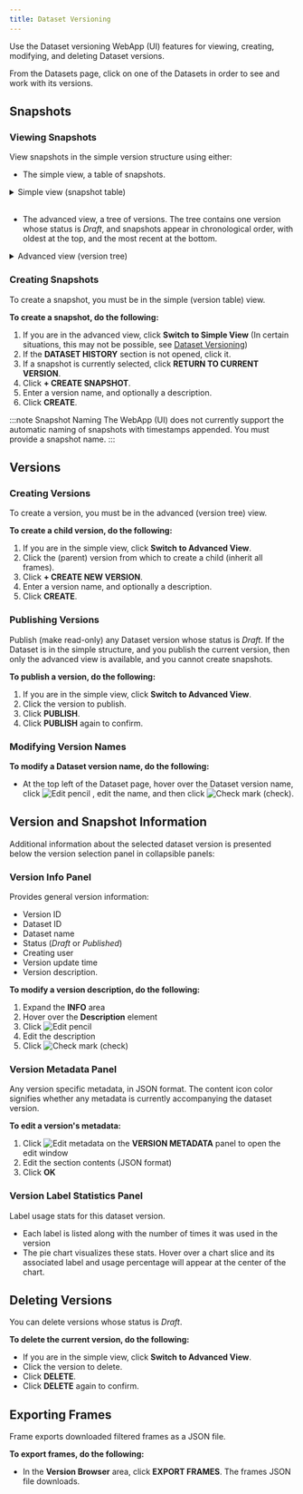 ```yaml
---
title: Dataset Versioning
---
```


Use the Dataset versioning WebApp (UI) features for viewing, creating, modifying, and 
deleting Dataset versions.

From the Datasets page, click on one of the Datasets in order to see and work with its versions. 

## Snapshots
### Viewing Snapshots
    
View snapshots in the simple version structure using either:
        
* The simple view, a table of snapshots.

<details className="cml-expansion-panel screenshot">
<summary className="cml-expansion-panel-summary">Simple view (snapshot table)</summary>
<div className="cml-expansion-panel-content">

![image](../../img/hyperdatasets/web-app/dataset_simple_adv_01.png)

</div>
</details>
<br/>

* The advanced view, a tree of versions. The tree contains one version whose status is <i>Draft</i>, and snapshots appear in
chronological order, with oldest at the top, and the most recent at the bottom.
  
<details className="cml-expansion-panel screenshot">
<summary className="cml-expansion-panel-summary">Advanced view (version tree)</summary>
<div className="cml-expansion-panel-content">

![image](../../img/hyperdatasets/web-app/dataset_simple_adv_02.png)

</div>   
</details>

### Creating Snapshots

To create a snapshot, you must be in the simple (version table) view. 

**To create a snapshot, do the following:**

1. If you are in the advanced view, click **Switch to Simple View** (In certain situations, this may not be possible, 
   see [Dataset Versioning](../dataset.md#dataset-versioning)) 
1. If the **DATASET HISTORY** section is not opened, click it.
1. If a snapshot is currently selected, click **RETURN TO CURRENT VERSION**.
1. Click **+ CREATE SNAPSHOT**.
1. Enter a version name, and optionally a description.
1. Click **CREATE**.


:::note Snapshot Naming
The WebApp (UI) does not currently support the automatic naming of snapshots with timestamps appended. You must provide 
a snapshot name.
:::

## Versions
### Creating Versions

To create a version, you must be in the advanced (version tree) view.

**To create a child version, do the following:**

1. If you are in the simple view, click **Switch to Advanced View**.
1. Click the (parent) version from which to create a child (inherit all frames).
1. Click **+ CREATE NEW VERSION**.
1. Enter a version name, and optionally a description.
1. Click **CREATE**.

### Publishing Versions

Publish (make read-only) any Dataset version whose status is *Draft*. If the Dataset is in the simple structure,
and you publish the current version, then only the advanced view is available,
and you cannot create snapshots. 

**To publish a version, do the following:**

1. If you are in the simple view, click **Switch to Advanced View**.
1. Click the version to publish.
1. Click **PUBLISH**.
1. Click **PUBLISH** again to confirm.

### Modifying Version Names

**To modify a Dataset version name, do the following:**

* At the top left of the Dataset page, hover over the Dataset version name, click <img src="/docs/latest/icons/ico-edit.svg" alt="Edit pencil" className="icon size-md space-sm" /> , edit the name, and then click <img src="/docs/latest/icons/ico-save.svg" alt="Check mark" className="icon size-md space-sm" /> (check).

## Version and Snapshot Information
Additional information about the selected dataset version is presented below the version selection panel in collapsible 
panels:

### Version Info Panel 
Provides general version information:
* Version ID 
* Dataset ID 
* Dataset name 
* Status (*Draft* or *Published*) 
* Creating user
* Version update time
* Version description.

**To modify a version description, do the following:**

1. Expand the **INFO** area 
1. Hover over the **Description** element
1. Click <img src="/docs/latest/icons/ico-edit.svg" alt="Edit pencil" className="icon size-md space-sm" />
1. Edit the description
1. Click <img src="/docs/latest/icons/ico-save.svg" alt="Check mark" className="icon size-md space-sm" /> (check)

### Version Metadata Panel 
Any version specific metadata, in JSON format.
The content icon color signifies whether any metadata is currently accompanying the dataset version.

**To edit a version's metadata:**

1. Click <img src="/docs/latest/icons/ico-metadata.svg" alt="Edit metadata" className="icon size-md space-sm" /> on the 
   **VERSION METADATA** panel to open the edit window
1. Edit the section contents (JSON format)
1. Click **OK**

### Version Label Statistics Panel
Label usage stats for this dataset version. 
* Each label is listed along with the number of times it was used in the version
* The pie chart visualizes these stats. Hover over a chart slice and its associated label and usage 
  percentage will appear at the center of the chart. 
  
 

## Deleting Versions

You can delete versions whose status is *Draft*. 

**To delete the current version, do the following:**

* If you are in the simple view, click **Switch to Advanced View**.
* Click the version to delete.
* Click **DELETE**.
* Click **DELETE** again to confirm.

## Exporting Frames

Frame exports downloaded filtered frames as a JSON file.

**To export frames, do the following:**

* In the **Version Browser** area, click **EXPORT FRAMES**. The frames JSON file downloads.
  
